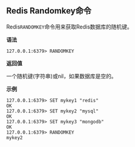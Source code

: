 ## Redis Randomkey命令

Redis`RANDOMKEY`命令用来获取Redis数据库的随机键。

**语法**

```shell
127.0.0.1:6379> RANDOMKEY
```

**返回值**

一个随机键(字符串)或nil，如果数据库是空的。

**示例**

```shell
127.0.0.1:6379> SET mykey1 "redis"
OK
127.0.0.1:6379> SET mykey2 "mysql"
OK
127.0.0.1:6379> SET mykey3 "mongodb"
OK
127.0.0.1:6379> RANDOMKEY
mykey2
```
